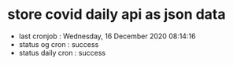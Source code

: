 # store covid daily api as json data

- last cronjob : Wednesday, 16 December 2020 08:14:16
- status og cron : success
- status daily cron : success
      
      